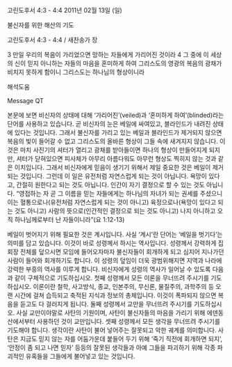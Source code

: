 고린도후서 4:3 - 4:4 
2011년 02월 13일 (일)

불신자를 위한 해산의 기도



고린도후서 4:3 - 4:4 / 새찬송가  장


3 만일 우리의 복음이 가리었으면 망하는 자들에게 가리어진 것이라
4 그 중에 이 세상의 신이 믿지 아니하는 자들의 마음을 혼미하게 하여 그리스도의 영광의 복음의 광채가 비치지 못하게 함이니 그리스도는 하나님의 형상이니라

해석도움




Message QT 

본문에 보면 비신자의 상태에 대해 ‘가리어진’(veiled)과 ‘혼미하게 하여’(blinded)라는 단어를 사용하고 있습니다. 곧 비신자의 눈은 베일에 싸여있고, 블라인드가 내려진 상태에 있다는 것입니다. 그래서 불신자를 가리고 있는 베일과 블라인드가 제거되지 않으면 복음의 빛이 들어갈 수 없고 그리스도의 올바른 형상이 그들 속에 새겨지지 않습니다. 이것은 마치 사진기의 셔터가 열리고 광채를 받아들이면 하나의 형상이 만들어지게 되지만, 셔터가 닫혀있으면 피사체가 아무리 아름다워도 아무런 형상도 찍히지 않는 것과 같은 이치입니다. 그래서 비신자에게 믿음이 생기기 위해서 제일 중요한 것은 베일이 제거되는 것입니다. 그런데 이 일은 유전처럼 자연스럽게 되는 것이 아닙니다. 욕망이 있다고, 간절히 원한다고 되는 것도 아닙니다. 인간이 자기 결정으로 할 수 있는 것도 아닙니다. “영접하는 자 곧 그 이름을 믿는 자들에게는 하나님의 자녀가 되는 권세를 주셨으니 이는 혈통으로나(유전처럼 자연스럽게 되는 것이 아니고) 육정으로나(욕망이 있다고 되는 것도 아니고) 사람의 뜻으로(인간적인 결정으로 되는 것도 아니고) 나지 아니하고 오직 하나님께로부터 난 자들이니라”(요 1:12-13)

베일이 벗어지기 위해 필요한 것은 계시입니다. 사실 ‘계시’란 단어는 ‘베일을 벗기다’는 의미를 담고 있습니다. 이것이 바로 성령께서 하시는 역사입니다. 성령께서 강력하게 집회장 전체를 덮으시면 모임에 들어오자마자 불신자들이 회개하게 되고 심지어 지나가던 사람이 들어와 회개하기도 합니다. 이 성령의 덮임이 더욱 광범위해지면 지역과 나라에 강력한 부흥의 역사를 이루게 합니다. 비신자에게 성령의 역사가 일어날 수 있도록 다음과 같이 구체적으로 기도하십시오.
첫째 성령께서 모든 이론을 무너뜨려 주시기를 기도하십시오. 이론이란 철학, 사고방식, 종교, 인본주의, 무신론, 물질주의, 과학주의 등 오랜 시간에 걸쳐 습득되고 축적된 지식과 정보의 총체입니다. 이것이 폭파되지 않으면 복음을 듣고도 다 걸러지게 됩니다. 둘째 성령께서 교만을 무너뜨려 주시기를 기도하십시오. 사실 교만이야말로 사탄의 기원이며, 사탄이 불신자들의 마음을 가리기 위해 에덴동산에서부터 사용하던 것이 교만입니다. 셋째 성령께서 모든 생각을 무너뜨려 주시기를 기도해야 합니다. 생각이란 사탄이 불어 넣어주는 잘못되고 악한 궤계를 의미합니다. 사탄은 지금도 믿지 않는 자를 어둠가운데 붙들어 두기 위해 ‘죽기 직전에 회개하면 되지’, ‘안정이 좀 되고 나면 믿자’ 등등의 잘못된 생각들과 아예 그들을 파괴하기 위해 각종 파괴적인 유혹들을 그들에게 불어넣고 있는 것입니다.
